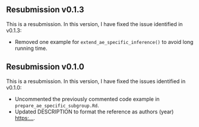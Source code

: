 ## Resubmission v0.1.3

This is a resubmission. In this version, I have fixed the issue identified in v0.1.3:

* Removed one example for `extend_ae_specific_inference()` to avoid long running time.

## Resubmission v0.1.0

This is a resubmission. In this version, I have fixed the issues identified in v0.1.0:

* Uncommented the previously commented code example in `prepare_ae_specific_subgroup.Rd`.
* Updated DESCRIPTION to format the reference as authors (year) <https:...>.
